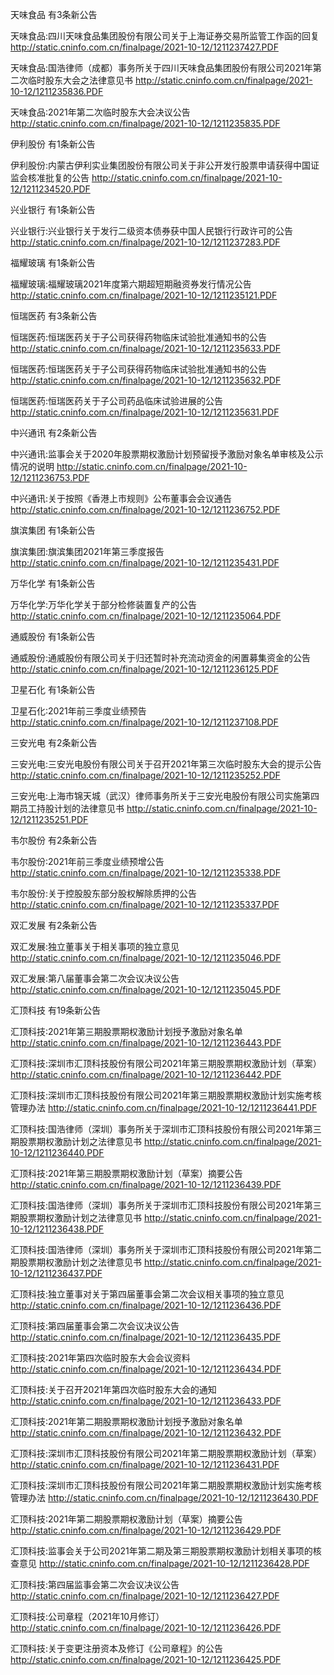 天味食品 有3条新公告 

天味食品:四川天味食品集团股份有限公司关于上海证券交易所监管工作函的回复 http://static.cninfo.com.cn/finalpage/2021-10-12/1211237427.PDF 

天味食品:国浩律师（成都）事务所关于四川天味食品集团股份有限公司2021年第二次临时股东大会之法律意见书 http://static.cninfo.com.cn/finalpage/2021-10-12/1211235836.PDF 

天味食品:2021年第二次临时股东大会决议公告 http://static.cninfo.com.cn/finalpage/2021-10-12/1211235835.PDF 

伊利股份 有1条新公告 

伊利股份:内蒙古伊利实业集团股份有限公司关于非公开发行股票申请获得中国证监会核准批复的公告 http://static.cninfo.com.cn/finalpage/2021-10-12/1211234520.PDF 

兴业银行 有1条新公告 

兴业银行:兴业银行关于发行二级资本债券获中国人民银行行政许可的公告 http://static.cninfo.com.cn/finalpage/2021-10-12/1211237283.PDF 

福耀玻璃 有1条新公告 

福耀玻璃:福耀玻璃2021年度第六期超短期融资券发行情况公告 http://static.cninfo.com.cn/finalpage/2021-10-12/1211235121.PDF 

恒瑞医药 有3条新公告 

恒瑞医药:恒瑞医药关于子公司获得药物临床试验批准通知书的公告 http://static.cninfo.com.cn/finalpage/2021-10-12/1211235633.PDF 

恒瑞医药:恒瑞医药关于子公司获得药物临床试验批准通知书的公告 http://static.cninfo.com.cn/finalpage/2021-10-12/1211235632.PDF 

恒瑞医药:恒瑞医药关于子公司药品临床试验进展的公告 http://static.cninfo.com.cn/finalpage/2021-10-12/1211235631.PDF 

中兴通讯 有2条新公告 

中兴通讯:监事会关于2020年股票期权激励计划预留授予激励对象名单审核及公示情况的说明 http://static.cninfo.com.cn/finalpage/2021-10-12/1211236753.PDF 

中兴通讯:关于按照《香港上市规则》公布董事会会议通告 http://static.cninfo.com.cn/finalpage/2021-10-12/1211236752.PDF 

旗滨集团 有1条新公告 

旗滨集团:旗滨集团2021年第三季度报告 http://static.cninfo.com.cn/finalpage/2021-10-12/1211235431.PDF 

万华化学 有1条新公告 

万华化学:万华化学关于部分检修装置复产的公告 http://static.cninfo.com.cn/finalpage/2021-10-12/1211235064.PDF 

通威股份 有1条新公告 

通威股份:通威股份有限公司关于归还暂时补充流动资金的闲置募集资金的公告 http://static.cninfo.com.cn/finalpage/2021-10-12/1211236125.PDF 

卫星石化 有1条新公告 

卫星石化:2021年前三季度业绩预告 http://static.cninfo.com.cn/finalpage/2021-10-12/1211237108.PDF 

三安光电 有2条新公告 

三安光电:三安光电股份有限公司关于召开2021年第三次临时股东大会的提示公告 http://static.cninfo.com.cn/finalpage/2021-10-12/1211235252.PDF 

三安光电:上海市锦天城（武汉）律师事务所关于三安光电股份有限公司实施第四期员工持股计划的法律意见书 http://static.cninfo.com.cn/finalpage/2021-10-12/1211235251.PDF 

韦尔股份 有2条新公告 

韦尔股份:2021年前三季度业绩预增公告 http://static.cninfo.com.cn/finalpage/2021-10-12/1211235338.PDF 

韦尔股份:关于控股股东部分股权解除质押的公告 http://static.cninfo.com.cn/finalpage/2021-10-12/1211235337.PDF 

双汇发展 有2条新公告 

双汇发展:独立董事关于相关事项的独立意见 http://static.cninfo.com.cn/finalpage/2021-10-12/1211235046.PDF 

双汇发展:第八届董事会第二次会议决议公告 http://static.cninfo.com.cn/finalpage/2021-10-12/1211235045.PDF 

汇顶科技 有19条新公告 

汇顶科技:2021年第三期股票期权激励计划授予激励对象名单 http://static.cninfo.com.cn/finalpage/2021-10-12/1211236443.PDF 

汇顶科技:深圳市汇顶科技股份有限公司2021年第三期股票期权激励计划（草案） http://static.cninfo.com.cn/finalpage/2021-10-12/1211236442.PDF 

汇顶科技:深圳市汇顶科技股份有限公司2021年第三期股票期权激励计划实施考核管理办法 http://static.cninfo.com.cn/finalpage/2021-10-12/1211236441.PDF 

汇顶科技:国浩律师（深圳）事务所关于深圳市汇顶科技股份有限公司2021年第三期股票期权激励计划之法律意见书 http://static.cninfo.com.cn/finalpage/2021-10-12/1211236440.PDF 

汇顶科技:2021年第三期股票期权激励计划（草案）摘要公告 http://static.cninfo.com.cn/finalpage/2021-10-12/1211236439.PDF 

汇顶科技:国浩律师（深圳）事务所关于深圳市汇顶科技股份有限公司2021年第三期股票期权激励计划之法律意见书 http://static.cninfo.com.cn/finalpage/2021-10-12/1211236438.PDF 

汇顶科技:国浩律师（深圳）事务所关于深圳市汇顶科技股份有限公司2021年第二期股票期权激励计划之法律意见书 http://static.cninfo.com.cn/finalpage/2021-10-12/1211236437.PDF 

汇顶科技:独立董事对关于第四届董事会第二次会议相关事项的独立意见 http://static.cninfo.com.cn/finalpage/2021-10-12/1211236436.PDF 

汇顶科技:第四届董事会第二次会议决议公告 http://static.cninfo.com.cn/finalpage/2021-10-12/1211236435.PDF 

汇顶科技:2021年第四次临时股东大会会议资料 http://static.cninfo.com.cn/finalpage/2021-10-12/1211236434.PDF 

汇顶科技:关于召开2021年第四次临时股东大会的通知 http://static.cninfo.com.cn/finalpage/2021-10-12/1211236433.PDF 

汇顶科技:2021年第二期股票期权激励计划授予激励对象名单 http://static.cninfo.com.cn/finalpage/2021-10-12/1211236432.PDF 

汇顶科技:深圳市汇顶科技股份有限公司2021年第二期股票期权激励计划（草案） http://static.cninfo.com.cn/finalpage/2021-10-12/1211236431.PDF 

汇顶科技:深圳市汇顶科技股份有限公司2021年第二期股票期权激励计划实施考核管理办法 http://static.cninfo.com.cn/finalpage/2021-10-12/1211236430.PDF 

汇顶科技:2021年第二期股票期权激励计划（草案）摘要公告 http://static.cninfo.com.cn/finalpage/2021-10-12/1211236429.PDF 

汇顶科技:监事会关于公司2021年第二期及第三期股票期权激励计划相关事项的核查意见 http://static.cninfo.com.cn/finalpage/2021-10-12/1211236428.PDF 

汇顶科技:第四届监事会第二次会议决议公告 http://static.cninfo.com.cn/finalpage/2021-10-12/1211236427.PDF 

汇顶科技:公司章程（2021年10月修订） http://static.cninfo.com.cn/finalpage/2021-10-12/1211236426.PDF 

汇顶科技:关于变更注册资本及修订《公司章程》的公告 http://static.cninfo.com.cn/finalpage/2021-10-12/1211236425.PDF 

